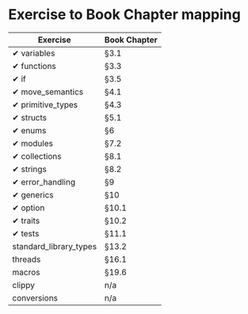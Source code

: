 # Exercise to Book Chapter mapping

| Exercise               | Book Chapter |
|------------------------|--------------|
| ✔ variables            | §3.1          |
| ✔ functions            | §3.3          |
| ✔ if                   | §3.5          |
| ✔ move_semantics       | §4.1          |
| ✔ primitive_types      | §4.3          |
| ✔ structs              | §5.1          |
| ✔ enums                | §6            |
| ✔ modules              | §7.2          |
| ✔ collections          | §8.1          |
| ✔ strings              | §8.2          |
| ✔ error_handling       | §9            |
| ✔ generics             | §10           |
| ✔ option               | §10.1         |
| ✔ traits               | §10.2         |
| ✔ tests                | §11.1         |
| standard_library_types | §13.2         |
| threads                | §16.1         |
| macros                 | §19.6         |
| clippy                 | n/a           |
| conversions            | n/a           |
